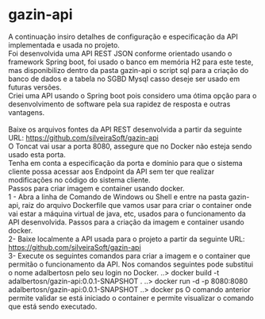 # gazin-api
A continuação insiro detalhes de configuração e especificação da API implementada e usada no projeto.
</br>Foi desenvolvida uma API REST JSON conforme orientado usando o framework Spring boot, foi usado o banco em memória H2 para este teste, mas disponibilizo dentro da pasta gazin-api o script sql para a criação do banco de dados e a tabela no SGBD Mysql casso deseje ser usado em futuras versões.
</br>Criei uma API usando o Spring boot pois considero uma ótima opção para o desenvolvimento de software pela sua rapidez de resposta e outras vantagens.  
</br>Baixe os arquivos fontes da API REST desenvolvida a partir da seguinte URL: 
https://github.com/silveiraSoft/gazin-api
</br>O Toncat vai usar a porta 8080, assegure que no Docker não esteja sendo usado esta porta.
</br>Tenha em conta a especificação da porta e domínio para que o sistema cliente possa acessar aos Endpoint da API sem ter que realizar modificações no código do sistema cliente.
</br>Passos para criar imagem e container usando docker.
</br>1 - Abra a linha de Comando de Windows ou Shell e entre na pasta gazin-api, raiz do arquivo Dockerfile que vamos usar para criar o container onde vai estar a máquina virtual de java, etc, usados para o funcionamento da API desenvolvida.
Passos para a criação da imagem e container usando docker. 
</br>2-	 Baixe localmente a API usada para o projeto a partir da seguinte URL:
https://github.com/silveiraSoft/gazin-api
</br>3-	Execute os seguintes comandos para criar a imagem e o container que permitão o funcionamento da API. 
Nos comandos seguintes pode substitui o nome adalbertosn pelo seu login no Docker.
..> docker build -t adalbertosn/gazin-api:0.0.1-SNAPSHOT .
..> docker run -d -p 8080:8080 adalbertosn/gazin-api:0.0.1-SNAPSHOT
..> docker ps
O comando anterior permite validar se está iniciado o container e permite visualizar o comando que está sendo executado.

